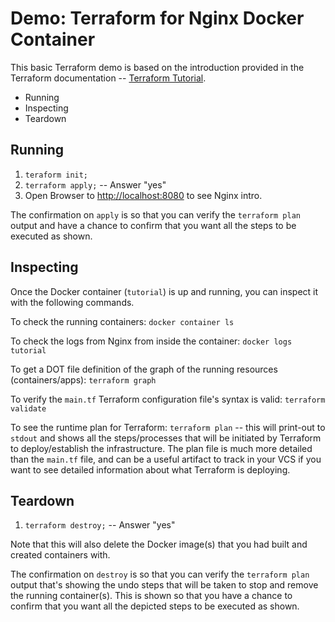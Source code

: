 # Demo: Terraform for Nginx Docker Container

This basic Terraform demo is based on the introduction provided in the Terraform documentation -- [Terraform Tutorial](https://learn.hashicorp.com/tutorials/terraform/aws-build).

<!-- MarkdownTOC -->

- Running
- Inspecting
- Teardown

<!-- /MarkdownTOC -->


## Running

1. `teraform init;`
1. `terraform apply;` -- Answer "yes"
1. Open Browser to [http://localhost:8080](http://localhost:8080) to see Nginx intro.

The confirmation on `apply` is so that you can verify the `terraform plan` output and have a chance to confirm that you want all the steps to be executed as shown.

## Inspecting

Once the Docker container (`tutorial`) is up and running, you can inspect it with the following commands.

To check the running containers: `docker container ls`

To check the logs from Nginx from inside the container: `docker logs tutorial`

To get a DOT file definition of the graph of the running resources (containers/apps): `terraform graph`

To verify the `main.tf` Terraform configuration file's syntax is valid: `terraform validate`

To see the runtime plan for Terraform: `terraform plan` -- this will print-out to `stdout` and shows all the steps/processes that will be initiated by Terraform to deploy/establish the infrastructure. The plan file is much more detailed than the `main.tf` file, and can be a useful artifact to track in your VCS if you want to see detailed information about what Terraform is deploying.

## Teardown

1. `terraform destroy;` -- Answer "yes"

Note that this will also delete the Docker image(s) that you had built and created containers with.

The confirmation on `destroy` is so that you can verify the `terraform plan` output that's showing the undo steps that will be taken to stop and remove the running container(s). This is shown so that you have a chance to confirm that you want all the depicted steps to be executed as shown.
